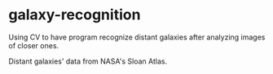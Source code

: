 # galaxy-recognition
Using CV to have program recognize distant galaxies after analyzing images of closer ones.

Distant galaxies' data from NASA's Sloan Atlas.
